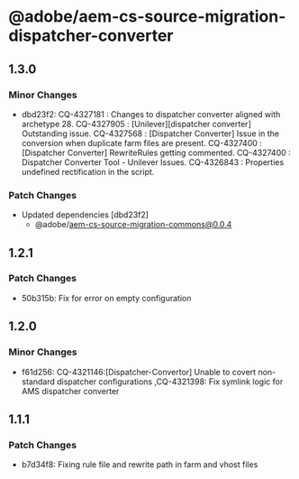 # @adobe/aem-cs-source-migration-dispatcher-converter

## 1.3.0

### Minor Changes

- dbd23f2: CQ-4327181 : Changes to dispatcher converter aligned with archetype 28.
  CQ-4327905 : [Unilever][dispatcher converter] Outstanding issue.
  CQ-4327568 : [Dispatcher Converter] Issue in the conversion when duplicate farm files are present.
  CQ-4327400 : [Dispatcher Converter] RewriteRules getting commented.
  CQ-4327400 : Dispatcher Converter Tool - Unilever Issues.
  CQ-4326843 : Properties undefined rectification in the script.

### Patch Changes

- Updated dependencies [dbd23f2]
  - @adobe/aem-cs-source-migration-commons@0.0.4

## 1.2.1

### Patch Changes

- 50b315b: Fix for error on empty configuration

## 1.2.0

### Minor Changes

- f61d256: CQ-4321146:[Dispatcher-Convertor] Unable to covert non-standard dispatcher configurations ,CQ-4321398: Fix symlink logic for AMS dispatcher converter

## 1.1.1

### Patch Changes

- b7d34f8: Fixing rule file and rewrite path in farm and vhost files
